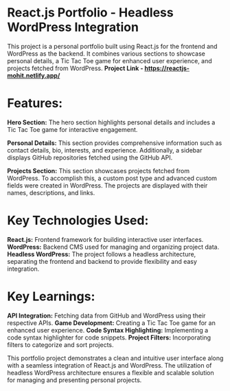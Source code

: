 # React.js Portfolio - Headless WordPress Integration

This project is a personal portfolio built using React.js for the frontend and WordPress as the backend. It combines various sections to showcase personal details, a Tic Tac Toe game for enhanced user experience, and projects fetched from WordPress.
**Project Link  - https://reactjs-mohit.netlify.app/**

# Features:
**Hero Section:** The hero section highlights personal details and includes a Tic Tac Toe game for interactive engagement.

**Personal Details:** This section provides comprehensive information such as contact details, bio, interests, and experience. Additionally, a sidebar displays GitHub repositories fetched using the GitHub API.

**Projects Section:** This section showcases projects fetched from WordPress. To accomplish this, a custom post type and advanced custom fields were created in WordPress. The projects are displayed with their names, descriptions, and links.

# Key Technologies Used:

**React.js:** Frontend framework for building interactive user interfaces.
**WordPress:** Backend CMS used for managing and organizing project data.
**Headless WordPress:** The project follows a headless architecture, separating the frontend and backend to provide flexibility and easy integration.

# Key Learnings:

**API Integration:** Fetching data from GitHub and WordPress using their respective APIs.
**Game Development:** Creating a Tic Tac Toe game for an enhanced user experience.
**Code Syntax Highlighting:** Implementing a code syntax highlighter for code snippets.
**Project Filters:** Incorporating filters to categorize and sort projects.


This portfolio project demonstrates a clean and intuitive user interface along with a seamless integration of React.js and WordPress. The utilization of headless WordPress architecture ensures a flexible and scalable solution for managing and presenting personal projects.
